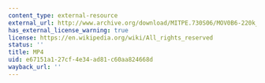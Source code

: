 ```yaml
---
content_type: external-resource
external_url: http://www.archive.org/download/MITPE.730S06/MOV0B6-220k_512kb.mp4
has_external_license_warning: true
license: https://en.wikipedia.org/wiki/All_rights_reserved
status: ''
title: MP4
uid: e67151a1-27cf-4e34-ad81-c60aa824668d
wayback_url: ''
---
```

